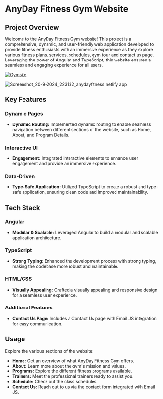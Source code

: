 

# AnyDay Fitness Gym Website

## Project Overview

Welcome to the AnyDay Fitness Gym website! This project is a comprehensive, dynamic, and user-friendly web application developed to provide fitness enthusiasts with an immersive experience as they explore various fitness plans, services, schedules, gym tour and contact us page. Leveraging the power of Angular and TypeScript, this website ensures a seamless and engaging experience for all users.

[![Gymsite](https://img.shields.io/badge/Click_Here-Welcome_to_anydayfitness-orange)](https://anydayfitness.netlify.app/)

![Screenshot_20-9-2024_223132_anydayfitness netlify app](https://github.com/user-attachments/assets/203e7ffa-0a36-4723-ac72-e50dc39209e2)


## Key Features

### Dynamic Pages
- **Dynamic Routing:** Implemented dynamic routing to enable seamless navigation between different sections of the website, such as Home, About, and Program Details.

### Interactive UI
- **Engagement:** Integrated interactive elements to enhance user engagement and provide an immersive experience.

### Data-Driven
- **Type-Safe Application:** Utilized TypeScript to create a robust and type-safe application, ensuring clean code and improved maintainability.

## Tech Stack

### Angular
- **Modular & Scalable:** Leveraged Angular to build a modular and scalable application architecture.

### TypeScript
- **Strong Typing:** Enhanced the development process with strong typing, making the codebase more robust and maintainable.

### HTML/CSS
- **Visually Appealing:** Crafted a visually appealing and responsive design for a seamless user experience.

### Additional Features
- **Contact Us Page:** Includes a Contact Us page with Email JS integration for easy communication.



## Usage

Explore the various sections of the website:

- **Home:** Get an overview of what AnyDay Fitness Gym offers.
- **About:** Learn more about the gym's mission and values.
- **Programs:** Explore the different fitness programs available.
- **Trainers:** Meet the professional trainers ready to assist you.
- **Schedule:** Check out the class schedules.
- **Contact Us:** Reach out to us via the contact form integrated with Email JS.
